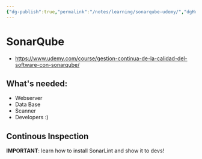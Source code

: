 ```yaml
---
{"dg-publish":true,"permalink":"/notes/learning/sonarqube-udemy/","dgHomeLink":true,"dgPassFrontmatter":false,"dgShowBacklinks":true,"dgShowLocalGraph":false}
---
```


# SonarQube

- <https://www.udemy.com/course/gestion-continua-de-la-calidad-del-software-con-sonarqube/>


## What's needed:

- Webserver
- Data Base
- Scanner
- Developers :)


## Continous Inspection

**IMPORTANT**: learn how to install SonarLint and show it to devs!